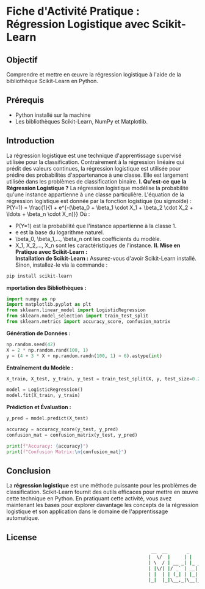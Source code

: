 # Fiche d'Activité Pratique : Régression Logistique avec Scikit-Learn
## Objectif
Comprendre et mettre en œuvre la régression logistique à l'aide de la bibliothèque Scikit-Learn en Python.
## Prérequis  
* Python installé sur la machine
* Les bibliothèques Scikit-Learn, NumPy et Matplotlib.
## Introduction
La régression logistique est une technique d'apprentissage supervisé utilisée pour la classification. Contrairement à la régression linéaire qui prédit des valeurs continues, la régression logistique est utilisée pour prédire des probabilités d'appartenance à une classe. Elle est largement utilisée dans les problèmes de classification binaire.
**I. Qu'est-ce que la Régression Logistique ?**
La régression logistique modélise la probabilité qu'une instance appartienne à une classe particulière. L'équation de la régression logistique est donnée par la fonction logistique (ou sigmoïde) :
P(Y=1) = \frac{1}{1 + e^{-(\beta_0 + \beta_1 \cdot X_1 + \beta_2 \cdot X_2 + \ldots + \beta_n \cdot X_n)}}
Où :
- P(Y=1) est la probabilité que l'instance appartienne à la classe 1.
- e est la base du logarithme naturel.
- \beta_0, \beta_1,..., \beta_n ont les coefficients du modèle.
- X_1, X_2,..., X_n  sont les caractéristiques de l'instance.
**II. Mise en Pratique avec Scikit-Learn :**  
**Installation de Scikit-Learn :**
  Assurez-vous d'avoir Scikit-Learn installé. Sinon, installez-le via la commande : 
```sh
pip install scikit-learn
```
**mportation des Bibliothèques :**
```python
import numpy as np
import matplotlib.pyplot as plt
from sklearn.linear_model import LogisticRegression
from sklearn.model_selection import train_test_split
from sklearn.metrics import accuracy_score, confusion_matrix
```
**Génération de Données :**
```python
np.random.seed(42)
X = 2 * np.random.rand(100, 1)
y = (4 + 3 * X + np.random.randn(100, 1) > 6).astype(int)
```
**Entraînement du Modèle :**
```python
X_train, X_test, y_train, y_test = train_test_split(X, y, test_size=0.2, random_state=42)

model = LogisticRegression()
model.fit(X_train, y_train)
```
**Prédiction et Évaluation :**
```python
y_pred = model.predict(X_test)

accuracy = accuracy_score(y_test, y_pred)
confusion_mat = confusion_matrix(y_test, y_pred)

print(f"Accuracy: {accuracy}")
print(f"Confusion Matrix:\n{confusion_mat}")
```
## Conclusion
La **régression logistique** est une méthode puissante pour les problèmes de classification. Scikit-Learn fournit des outils efficaces pour mettre en œuvre cette technique en Python. En pratiquant cette activité, vous avez maintenant les bases pour explorer davantage les concepts de la régression logistique et son application dans le domaine de l'apprentissage automatique.
## License
```sh
                                                     __  __       _        _          _______             
                                                    |  \/  |     | |      (_)        |__   __|            
                                                    | \  / | __ _| |_ _ __ ___  __      | | ___ _ __ __ _ 
                                                    | |\/| |/ _` | __| '__| \ \/ /      | |/ _ \ '__/ _` |
                                                    | |  | | (_| | |_| |  | |>  <       | |  __/ | | (_| |
                                                    |_|  |_|\__,_|\__|_|  |_/_/\_\      |_|\___|_|  \__,_|   🇲🇬
```
                                                       




